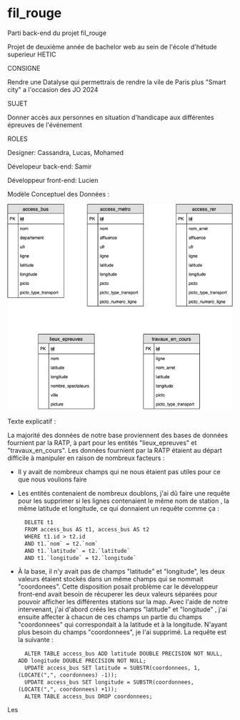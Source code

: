 # fil_rouge

Parti back-end du projet fil_rouge

Projet de deuxième année de bachelor web au sein de l'école d'hétude superieur HETIC

CONSIGNE

Rendre une Datalyse qui permettrais de rendre la vile de Paris plus "Smart city" a l'occasion des JO 2024

SUJET

Donner accès aux personnes en situation d'handicape aux différentes épreuves de l'événement

ROLES

Designer: Cassandra, Lucas, Mohamed

Dévelopeur back-end: Samir

Développeur front-end: Lucien

Modèle Conceptuel des Données :

![alt text](https://raw.githubusercontent.com/ChalalSamir/fil_rouge/master/MCD.png)


Texte explicatif :

La majorité des données de notre base proviennent des bases de données fournient par la RATP, à part pour les entités "lieux_epreuves" et "travaux_en_cours". Les données fournient par la RATP étaient au départ difficile à manipuler en raison de nombreux facteurs : 

- Il y avait de nombreux champs qui ne nous étaient pas utiles pour ce que nous voulions faire

- Les entités contenaient de nombreux doublons, j'ai dû faire une requête pour les supprimer si les lignes contenaient le même nom de station , la même latitude et longitude, ce qui donnaient un requête comme ça :

        DELETE t1 
        FROM access_bus AS t1, access_bus AS t2
        WHERE t1.id > t2.id
        AND t1.`nom` = t2.`nom`
        AND t1.`latitude` = t2.`latitude`
        AND t1.`longitude` = t2.`longitude`
    
- À la base, il n'y avait pas de champs "latitude" et "longitude", les deux valeurs étaient stockés dans un même champs qui se nommait "coordonees". Cette disposition posait problème car le développeur front-end avait besoin de récuperer les deux valeurs séparées pour pouvoir afficher les différentes stations sur la map. Avec l'aide de notre intervenant, j'ai d'abord créés les champs "latitude" et "longitude" , j'ai ensuite affecter à chacun de ces champs un partie du champs "coordonnees" qui correspondait à la latitude et à la longitude. N'ayant plus besoin du champs "coordonnees", je l'ai supprimé. La requête est la suivante : 

        ALTER TABLE access_bus ADD latitude DOUBLE PRECISION NOT NULL, ADD longitude DOUBLE PRECISION NOT NULL;
        UPDATE access_bus SET latitude = SUBSTR(coordonnees, 1, (LOCATE(",", coordonnees) -1));
        UPDATE access_bus SET longitude = SUBSTR(coordonnees, (LOCATE(",", coordonnees) +1));
        ALTER TABLE access_bus DROP coordonnees;
        
        
Les
 
